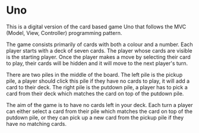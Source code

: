 # Uno

This is a digital version of the card based game Uno that follows the MVC (Model, View, Controller) programming pattern.

The game consists primarily of cards with both a colour and a number. Each player starts with a deck of seven cards.
The player whose cards are visible is the starting player. Once the player makes a move by selecting their card to play,
their cards will be hidden and it will move to the next player's turn.

There are two piles in the middle of the board. The left pile is the pickup pile, a player should click this pile if they have no cards to play,
it will add a card to their deck. The right pile is the putdown pile, a player has to pick a card from their deck which matches the card on top of the putdown pile.

The aim of the game is to have no cards left in your deck. Each turn a player can either select a card from their pile which matches the card
on top of the putdown pile, or they can pick up a new card from the pickup pile if they have no matching cards.
